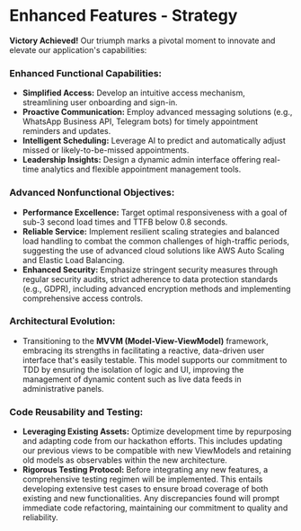 # Enhanced Features - Strategy

**Victory Achieved!** Our triumph marks a pivotal moment to innovate and elevate our application's capabilities:

### Enhanced Functional Capabilities:

- **Simplified Access:** Develop an intuitive access mechanism, streamlining user onboarding and sign-in.
- **Proactive Communication:** Employ advanced messaging solutions (e.g., WhatsApp Business API, Telegram bots) for timely appointment reminders and updates.
- **Intelligent Scheduling:** Leverage AI to predict and automatically adjust missed or likely-to-be-missed appointments.
- **Leadership Insights:** Design a dynamic admin interface offering real-time analytics and flexible appointment management tools.

### Advanced Nonfunctional Objectives:

- **Performance Excellence:** Target optimal responsiveness with a goal of sub-3 second load times and TTFB below 0.8 seconds.
- **Reliable Service:** Implement resilient scaling strategies and balanced load handling to combat the common challenges of high-traffic periods, suggesting the use of advanced cloud solutions like AWS Auto Scaling and Elastic Load Balancing.
- **Enhanced Security:** Emphasize stringent security measures through regular security audits, strict adherence to data protection standards (e.g., GDPR), including advanced encryption methods and implementing comprehensive access controls.

### Architectural Evolution:

- Transitioning to the **MVVM (Model-View-ViewModel)** framework, embracing its strengths in facilitating a reactive, data-driven user interface that's easily testable. This model supports our commitment to TDD by ensuring the isolation of logic and UI, improving the management of dynamic content such as live data feeds in administrative panels.


### Code Reusability and Testing:

- **Leveraging Existing Assets:** Optimize development time by repurposing and adapting code from our hackathon efforts. This includes updating our previous views to be compatible with new ViewModels and retaining old models as observables within the new architecture.
- **Rigorous Testing Protocol:** Before integrating any new features, a comprehensive testing regimen will be implemented. This entails developing extensive test cases to ensure broad coverage of both existing and new functionalities. Any discrepancies found will prompt immediate code refactoring, maintaining our commitment to quality and reliability.
